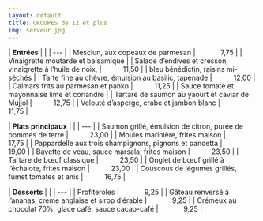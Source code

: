 ```yaml
---
layout: default
title: GROUPES de 12 et plus
img: serveur.jpg
---
```

 
| **Entrées** | |
| --- |
| Mesclun, aux copeaux de parmesan |             7,75 |
| Vinaigrette moutarde et balsamique |
| Salade d’endives et cresson, vinaigrette à l’huile de noix, |           11,50 |
| bleu bénédictin, raisins mi-séchés |
| Tarte fine au chèvre, émulsion au basilic, tapenade |           12,00 |
| Calmars frits au parmesan et panko |           11,25 |
| Sauce tomate et mayonnaise lime et coriandre |
| Tartare de saumon au yaourt et caviar de Mujjol |           12,75 |
| Velouté d’asperge, crabe et jambon blanc |           11,75 |

| **Plats principaux** | |
| --- |
| Saumon grillé, émulsion de citron, purée de pommes de terre |           23,00 |
| Moules marinière, frites maison |           17,75 |
| Pappardelle aux trois champignons, pignons et pancetta |           19,00 |
| Bavette de veau, sauce marsala, frites maison |           23,50 |
| Tartare de bœuf classique |           23,50 |
| Onglet de bœuf grillé à l’échalote, frites maison |           23,00 |
| Couscous de légumes grillés, fumet tomates et anis |           16,75 |

| **Desserts** | |
| --- |
| Profiteroles |             9,25 |
| Gâteau renversé à l’ananas, crème anglaise et sirop d’érable |             9,25 |
| Crémeux au chocolat 70%, glace café, sauce cacao-café |             9,25 |